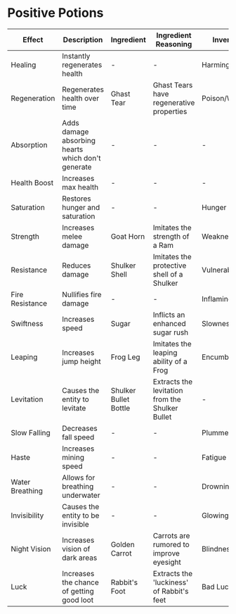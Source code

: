 # Positive Potions

| Effect          | Description                                       | Ingredient            | Ingredient Reasoning                            | Inverse Of       |
| --------------- | ------------------------------------------------- | --------------------- | ----------------------------------------------- | ---------------- |
| Healing         | Instantly regenerates health                      | -                     | -                                               | Harming          |
| Regeneration    | Regenerates health over time                      | Ghast Tear            | Ghast Tears have regenerative properties        | Poison/Withering |
| Absorption      | Adds damage absorbing hearts which don't generate | -                     | -                                               | -                |
| Health Boost    | Increases max health                              | -                     | -                                               | -                |
| Saturation      | Restores hunger and saturation                    | -                     | -                                               | Hunger           |
| Strength        | Increases melee damage                            | Goat Horn             | Imitates the strength of a Ram                  | Weakness         |
| Resistance      | Reduces damage                                    | Shulker Shell         | Imitates the protective shell of a Shulker      | Vulnerability    |
| Fire Resistance | Nullifies fire damage                             | -                     | -                                               | Inflaming        |
| Swiftness       | Increases speed                                   | Sugar                 | Inflicts an enhanced sugar rush                 | Slowness         |
| Leaping         | Increases jump height                             | Frog Leg              | Imitates the leaping ability of a Frog          | Encumbrance      |
| Levitation      | Causes the entity to levitate                     | Shulker Bullet Bottle | Extracts the levitation from the Shulker Bullet | -                |
| Slow Falling    | Decreases fall speed                              | -                     | -                                               | Plummeting       |
| Haste           | Increases mining speed                            | -                     | -                                               | Fatigue          |
| Water Breathing | Allows for breathing underwater                   | -                     | -                                               | Drowning         |
| Invisibility    | Causes the entity to be invisible                 | -                     | -                                               | Glowing          |
| Night Vision    | Increases vision of dark areas                    | Golden Carrot         | Carrots are rumored to improve eyesight         | Blindness        |
| Luck            | Increases the chance of getting good loot         | Rabbit's Foot         | Extracts the 'luckiness' of Rabbit's feet       | Bad Luck         |
